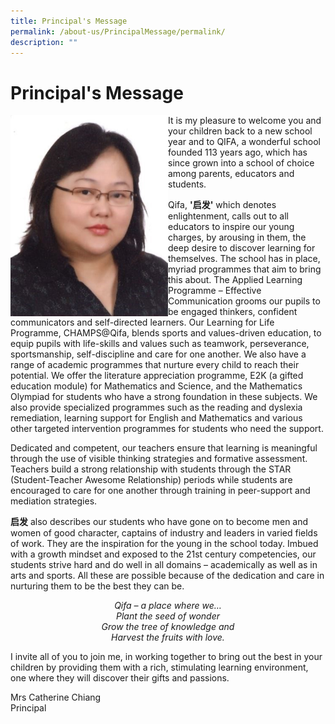 ```yaml
---
title: Principal's Message
permalink: /about-us/PrincipalMessage/permalink/
description: ""
---
```

Principal's Message
===================


<img src="/images/Done/Done/Mrs%20Catherine%20Chiang.jpeg" style="width:50%;float:left">

It is my pleasure to welcome you and your children back to a new school year and to QIFA, a wonderful school founded 113 years ago, which has since grown into a school of choice among parents, educators and students.

Qifa,&nbsp;**'启发'**&nbsp;which denotes enlightenment, calls out to all educators to inspire our young charges, by arousing in them, the deep desire to discover learning for themselves. The school has in place, myriad programmes that aim to bring this about. The Applied Learning Programme – Effective Communication grooms our pupils to be engaged thinkers, confident communicators and self-directed learners. Our Learning for Life Programme, CHAMPS@Qifa, blends sports and values-driven education, to equip pupils with life-skills and values such as teamwork, perseverance, sportsmanship, self-discipline and care for one another. We also have a range of academic programmes that nurture every child to reach their potential. We offer the literature appreciation programme, E2K (a gifted education module) for Mathematics and Science, and the Mathematics Olympiad for students who have a strong foundation in these subjects. We also provide specialized programmes such as the reading and dyslexia remediation, learning support for English and Mathematics and various other targeted intervention programmes for students who need the support.

Dedicated and competent, our teachers ensure that learning is meaningful through the use of visible thinking strategies and formative assessment. Teachers build a strong relationship with students through the STAR (Student-Teacher Awesome Relationship) periods while students are encouraged to care for one another through training in peer-support and mediation strategies.

**启发**&nbsp;also describes our students who have gone on to become men and women of good character, captains of industry and leaders in varied fields of work. They are the inspiration for the young in the school today. Imbued with a growth mindset and exposed to the 21st&nbsp;century competencies, our students strive hard and do well in all domains – academically as well as in arts and sports. All these are possible because of the dedication and care in nurturing them to be the best they can be.

_<center> Qifa – a place where we…<br>Plant the seed of wonder<br>Grow the tree of knowledge and<br>Harvest the fruits with love.</center>_
	
I invite all of you to join me, in working together to bring out the best in your children by providing them with a rich, stimulating learning environment, one where they will discover their gifts and passions.


Mrs Catherine Chiang<br>
Principal